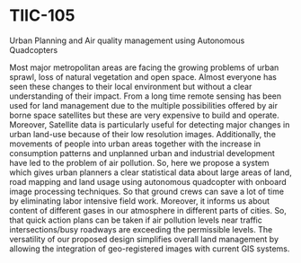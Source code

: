# TIIC-105
Urban Planning and Air quality management using Autonomous Quadcopters

Most major metropolitan areas are facing the growing problems of urban sprawl, loss of natural vegetation and open space. 
Almost everyone has seen these changes to their local environment but without a clear understanding of their impact.
From a long time remote sensing has been used for land management due to the multiple possibilities offered by air borne
space satellites but these are very expensive to build and operate. Moreover, Satellite data is particularly useful for 
detecting major changes in urban land-use because of their low resolution images. Additionally, the movements of people into
urban areas together with the increase in consumption patterns and unplanned urban and industrial development have led to the
problem of air pollution. So, here we propose a system which gives urban planners a clear statistical data about large areas
of land, road mapping and land usage using autonomous quadcopter with onboard image processing techniques. So that ground
crews can save a lot of time by eliminating labor intensive field work. Moreover, it informs us about content of different
gases in our atmosphere in different parts of cities. So, that quick action plans can be taken if air pollution levels near
traffic intersections/busy roadways are exceeding the permissible levels. The versatility of our proposed design simplifies 
overall land management by allowing the integration of geo-registered images with current GIS systems.  
